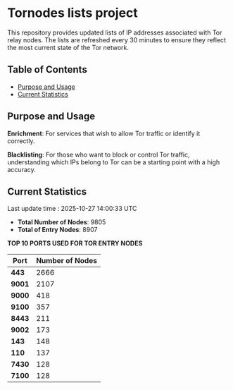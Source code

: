# Tornodes lists project

This repository provides updated lists of IP addresses associated with Tor relay nodes. The lists are refreshed every 30 minutes to ensure they reflect the most current state of the Tor network.

## Table of Contents

- [Purpose and Usage](#purpose-and-usage)
- [Current Statistics](#current-statistics)


## Purpose and Usage

**Enrichment**: For services that wish to allow Tor traffic or identify it correctly.

**Blacklisting**: For those who want to block or control Tor traffic, understanding which IPs belong to Tor can be a starting point with a high accuracy.

## Current Statistics

Last update time : 2025-10-27 14:00:33 UTC

- **Total Number of Nodes**: 9805
- **Total of Entry Nodes**: 8907

**TOP 10 PORTS USED FOR TOR ENTRY NODES**

| **Port** | **Number of Nodes** |
|------|-----------------|
| **443**   | 2666  |
| **9001**   | 2107  |
| **9000**   | 418  |
| **9100**   | 357  |
| **8443**   | 211  |
| **9002**   | 173  |
| **143**   | 148  |
| **110**   | 137  |
| **7430**   | 128  |
| **7100**   | 128  |

